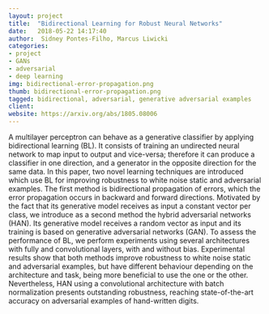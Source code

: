 ```yaml
---
layout: project
title:  "Bidirectional Learning for Robust Neural Networks"
date:   2018-05-22 14:17:40
author:  Sidney Pontes-Filho, Marcus Liwicki
categories:
- project
- GANs
- adversarial
- deep learning
img: bidirectional-error-propagation.png
thumb: bidirectional-error-propagation.png
tagged: bidirectional, adversarial, generative adversarial examples
client:
website: https://arxiv.org/abs/1805.08006
---
```

A multilayer perceptron can behave as a generative classifier by applying bidirectional learning (BL). It consists of training an undirected neural network to map input to output and vice-versa; therefore it can produce a classifier in one direction, and a generator in the opposite direction for the same data. In this paper, two novel learning techniques are introduced which use BL for improving robustness to white noise static and adversarial examples. The first method is bidirectional propagation of errors, which the error propagation occurs in backward and forward directions. Motivated by the fact that its generative model receives as input a constant vector per class, we introduce as a second method the hybrid adversarial networks (HAN). Its generative model receives a random vector as input and its training is based on generative adversarial networks (GAN). To assess the performance of BL, we perform experiments using several architectures with fully and convolutional layers, with and without bias. Experimental results show that both methods improve robustness to white noise static and adversarial examples, but have different behaviour depending on the architecture and task, being more beneficial to use the one or the other. Nevertheless, HAN using a convolutional architecture with batch normalization presents outstanding robustness, reaching state-of-the-art accuracy on adversarial examples of hand-written digits.